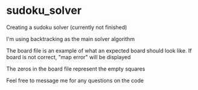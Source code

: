 # sudoku_solver

Creating a sudoku solver (currently not finished)

I'm using backtracking as the main solver algorithm

The board file is an example of what an expected board should look like. If board is not correct, "map error" will be displayed

The zeros in the board file represent the empty squares

Feel free to message me for any questions on the code
